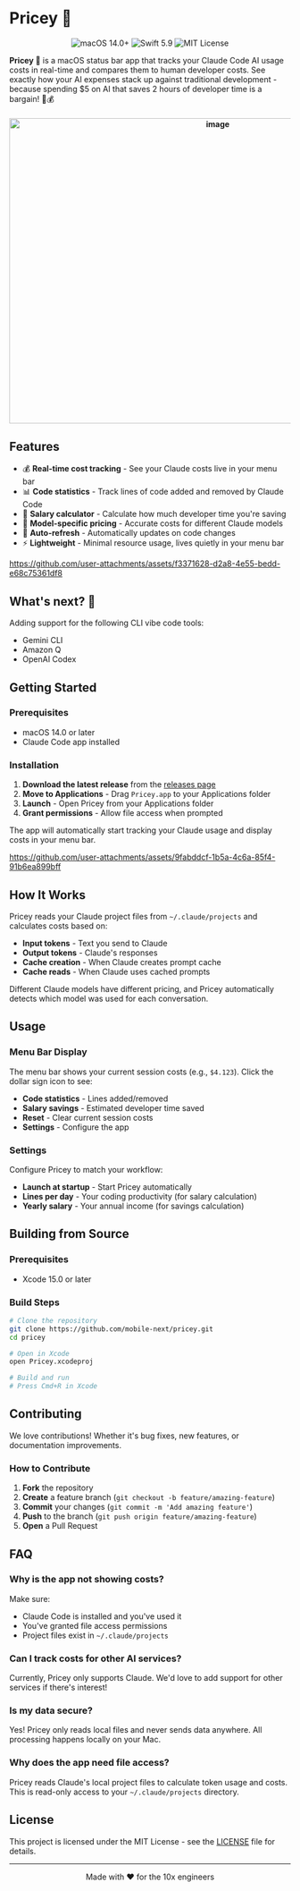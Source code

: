 # Pricey 🤑

<div align="center">
  <img src="https://img.shields.io/badge/macOS-14.0+-blue.svg" alt="macOS 14.0+">
  <img src="https://img.shields.io/badge/Swift-5.9-orange.svg" alt="Swift 5.9">
  <img src="https://img.shields.io/badge/license-MIT-green.svg" alt="MIT License">
</div>

**Pricey 🤑** is a macOS status bar app that tracks your Claude Code AI usage costs in real-time and compares them to human developer costs. See exactly how your AI expenses stack up against traditional development - because spending $5 on AI that saves 2 hours of developer time is a bargain! 🤖💰

<h4 align="center">
<img width="731" height="546" alt="image" src="https://github.com/user-attachments/assets/5ad86d1c-0393-4cf6-86cd-d2088015af32" />





## Features

- 💰 **Real-time cost tracking** - See your Claude costs live in your menu bar
- 📊 **Code statistics** - Track lines of code added and removed by Claude Code
- 💼 **Salary calculator** - Calculate how much developer time you're saving
- 🎯 **Model-specific pricing** - Accurate costs for different Claude models
- 🔄 **Auto-refresh** - Automatically updates on code changes
- ⚡ **Lightweight** - Minimal resource usage, lives quietly in your menu bar



https://github.com/user-attachments/assets/f3371628-d2a8-4e55-bedd-e68c75361df8

## What's next? 🚀

Adding support for the following CLI vibe code tools:
- Gemini CLI
- Amazon Q
- OpenAI Codex

## Getting Started

### Prerequisites

- macOS 14.0 or later
- Claude Code app installed

### Installation

1. **Download the latest release** from the [releases page](https://github.com/mobile-next/pricey/releases)
2. **Move to Applications** - Drag `Pricey.app` to your Applications folder
3. **Launch** - Open Pricey from your Applications folder
4. **Grant permissions** - Allow file access when prompted

The app will automatically start tracking your Claude usage and display costs in your menu bar.



https://github.com/user-attachments/assets/9fabddcf-1b5a-4c6a-85f4-91b6ea899bff



## How It Works

Pricey reads your Claude project files from `~/.claude/projects` and calculates costs based on:

- **Input tokens** - Text you send to Claude
- **Output tokens** - Claude's responses
- **Cache creation** - When Claude creates prompt cache
- **Cache reads** - When Claude uses cached prompts

Different Claude models have different pricing, and Pricey automatically detects which model was used for each conversation.

## Usage

### Menu Bar Display

The menu bar shows your current session costs (e.g., `$4.123`). Click the dollar sign icon to see:

- **Code statistics** - Lines added/removed
- **Salary savings** - Estimated developer time saved
- **Reset** - Clear current session costs
- **Settings** - Configure the app

### Settings

Configure Pricey to match your workflow:

- **Launch at startup** - Start Pricey automatically
- **Lines per day** - Your coding productivity (for salary calculation)
- **Yearly salary** - Your annual income (for savings calculation)

## Building from Source

### Prerequisites

- Xcode 15.0 or later

### Build Steps

```bash
# Clone the repository
git clone https://github.com/mobile-next/pricey.git
cd pricey

# Open in Xcode
open Pricey.xcodeproj

# Build and run
# Press Cmd+R in Xcode
```

## Contributing

We love contributions! Whether it's bug fixes, new features, or documentation improvements.

### How to Contribute

1. **Fork** the repository
2. **Create** a feature branch (`git checkout -b feature/amazing-feature`)
3. **Commit** your changes (`git commit -m 'Add amazing feature'`)
4. **Push** to the branch (`git push origin feature/amazing-feature`)
5. **Open** a Pull Request

## FAQ

### Why is the app not showing costs?

Make sure:
- Claude Code is installed and you've used it
- You've granted file access permissions
- Project files exist in `~/.claude/projects`

### Can I track costs for other AI services?

Currently, Pricey only supports Claude. We'd love to add support for other services if there's interest!

### Is my data secure?

Yes! Pricey only reads local files and never sends data anywhere. All processing happens locally on your Mac.

### Why does the app need file access?

Pricey reads Claude's local project files to calculate token usage and costs. This is read-only access to your `~/.claude/projects` directory.

## License

This project is licensed under the MIT License - see the [LICENSE](LICENSE) file for details.

---

<div align="center">
  Made with ❤️ for the 10x engineers
</div>
